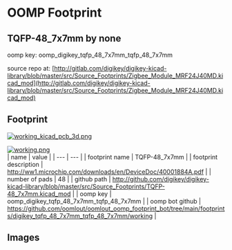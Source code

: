 # OOMP Footprint  
## TQFP-48_7x7mm  by none  
  
oomp key: oomp_digikey_tqfp_48_7x7mm_tqfp_48_7x7mm  
  
source repo at: [http://gitlab.com/digikey/digikey-kicad-library/blob/master/src/Source_Footprints/Zigbee_Module_MRF24J40MD.kicad_mod](http://gitlab.com/digikey/digikey-kicad-library/blob/master/src/Source_Footprints/Zigbee_Module_MRF24J40MD.kicad_mod)  
## Footprint  
  
[![working_kicad_pcb_3d.png](working_kicad_pcb_3d_600.png)](working_kicad_pcb_3d.png)  
  
[![working.png](working_600.png)](working.png)  
| name | value | 
| --- | --- | 
| footprint name | TQFP-48_7x7mm | 
| footprint description | http://ww1.microchip.com/downloads/en/DeviceDoc/40001884A.pdf | 
| number of pads | 48 | 
| github path | http://github.com/digikey/digikey-kicad-library/blob/master/src/Source_Footprints/TQFP-48_7x7mm.kicad_mod | 
| oomp key | oomp_digikey_tqfp_48_7x7mm_tqfp_48_7x7mm | 
| oomp bot github | https://github.com/oomlout/oomlout_oomp_footprint_bot/tree/main/footprints/digikey_tqfp_48_7x7mm_tqfp_48_7x7mm/working | 
## Images  
